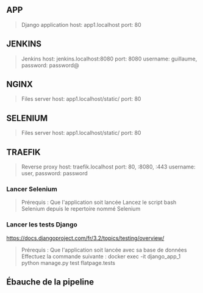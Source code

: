 ## APP
> Django application
> host: app1.localhost
> port: 80 

## JENKINS
> Jenkins
> host: jenkins.localhost:8080
> port: 8080
username: guillaume, password: password@

## NGINX
> Files server
> host: app1.localhost/static/
> port: 80

## SELENIUM
> Files server
> host: app1.localhost/static/
> port: 80

## TRAEFIK
> Reverse proxy
> host: traefik.localhost
> port: 80, :8080, :443
username: user, password: password

### Lancer Selenium
> Prérequis : Que l'application soit lancée
> Lancez le script bash Selenium depuis le repertoire nommé Selenium

### Lancer les tests Django
https://docs.djangoproject.com/fr/3.2/topics/testing/overview/
> Prérequis : Que l'application soit lancée avec sa base de données
> Effectuez la commande suivante : docker exec -it django_app_1 python manage.py test flatpage.tests

## Ébauche de la pipeline
